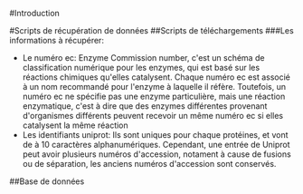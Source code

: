 #Introduction


#Scripts de récupération de données
##Scripts de téléchargements
###Les informations à récupérer:
- Le numéro ec: Enzyme Commission number, c'est un schéma de classification numérique pour les enzymes, qui est basé
sur les réactions chimiques qu'elles catalysent. Chaque numéro ec est associé à un nom recommandé pour l'enzyme à 
laquelle il réfère.
Toutefois, un numéro ec ne spécifie pas une enzyme particulière, mais une réaction enzymatique, c'est à dire que des 
enzymes différentes provenant d'organismes différents peuvent recevoir un même numéro ec si elles catalysent la même 
réaction
- Les identifiants uniprot: Ils sont uniques pour chaque protéines, et vont de à 10 caractères alphanumériques. 
Cependant, une entrée de Uniprot peut avoir plusieurs numéros d'accession, notament à cause de fusions ou de séparation, 
les anciens numéros d'accession sont conservés.
    

##Base de données
